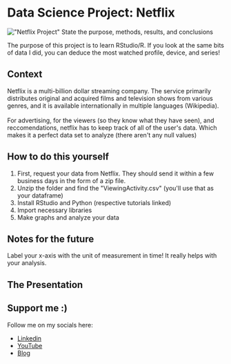 # Data Science Project: Netflix
!["Netflix Project"](https://images.ctfassets.net/y2ske730sjqp/1aONibCke6niZhgPxuiilC/2c401b05a07288746ddf3bd3943fbc76/BrandAssets_Logos_01-Wordmark.jpg?w=940)
State the purpose, methods, results, and conclusions

The purpose of this project is to learn RStudio/R. If you look at the same bits of data I did, you can deduce the most watched profile, device, and series!

## Context
Netflix is a multi-billion dollar streaming company. The service primarily distributes original and acquired films and television shows from various genres, and it is available internationally in multiple languages (Wikipedia). <br><br>
For advertising, for the viewers (so they know what they have seen), and reccomendations, netflix has to keep track of all of the user's data. Which makes it a perfect data set to analyze (there aren't any null values)


## How to do this yourself
1. First, request your data from Netflix. They should send it within a few business days in the form of a zip file.
2. Unzip the folder and find the "ViewingActivity.csv" (you'll use that as your dataframe)
3. Install RStudio and Python (respective tutorials linked)
4. Import necessary libraries
5. Make graphs and analyze your data

## Notes for the future
Label your x-axis with the unit of measurement in time! It really helps with your analysis. 

## 

## The Presentation

## Support me :)
Follow me on my socials here: <br>
- [Linkedin](https://www.linkedin.com/in/priya-harry/)
- [YouTube](https://www.youtube.com/@priya-harry)
- [Blog]()
